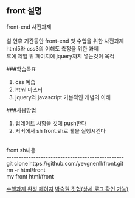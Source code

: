 ## front 설명<br/>
front-end 사전과제<br/>
<br/>
설 연휴 기간동안 front-end 첫 수업을 위한 사전과제<br/>
html5와 css3의 이해도 측정을 위한 과제<br/>
후에 제일 위 페이지에 jquery까지 넣는것이 목적<br/>

###학습목표
1. css 예습<br/>
2. html 마스터<br/>
3. jquery와 javascript 기본적인 개념의 이해<br/>

###사용방법
1. 업데이트 사항을 깃에 push한다<br/>
2. 서버에서 sh front.sh로 쉘을 실행시킨다<br/>
<br/>
front.sh내용<br/>
------------------------------------------------<br/>
git clone https://github.com/yevgnenll/front.git<br/>
rm -r html/front<br/>
mv front html/front<br/>

[수행과제 완성 페이지](http://yevgnenll.me/front/test.html)
[박승권 깃헙(상세 로그 확인 가능)](https://github.com/yevgnenll/front.git)
